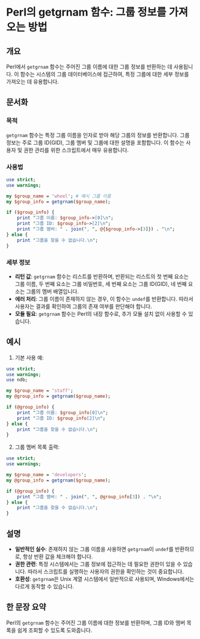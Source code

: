 <!--
Meta Description: # Perl의 getgrnam 함수: 그룹 정보를 가져오는 방법 ## 개요 Perl에서 `getgrnam` 함수는 주어진 그룹 이름에 대한 그룹 정보를 반환하는 데 사용됩니다. 이 함수는 시스템의 그룹 데이터베이스에 접근하여, 특정 그룹에 대한 세부 정보를 가져오는 데...
Meta Keywords: group_info, getgrnam, print, 함수는, use
-->

# Perl의 getgrnam 함수: 그룹 정보를 가져오는 방법

## 개요
Perl에서 `getgrnam` 함수는 주어진 그룹 이름에 대한 그룹 정보를 반환하는 데 사용됩니다. 이 함수는 시스템의 그룹 데이터베이스에 접근하여, 특정 그룹에 대한 세부 정보를 가져오는 데 유용합니다.

## 문서화

### 목적
`getgrnam` 함수는 특정 그룹 이름을 인자로 받아 해당 그룹의 정보를 반환합니다. 그룹 정보는 주로 그룹 ID(GID), 그룹 멤버 및 그룹에 대한 설명을 포함합니다. 이 함수는 사용자 및 권한 관리를 위한 스크립트에서 매우 유용합니다.

### 사용법
```perl
use strict;
use warnings;

my $group_name = 'wheel'; # 예시 그룹 이름
my $group_info = getgrnam($group_name);

if ($group_info) {
    print "그룹 이름: $group_info->[0]\n";
    print "그룹 ID: $group_info->[2]\n";
    print "그룹 멤버: " . join(", ", @{$group_info->[3]}) . "\n";
} else {
    print "그룹을 찾을 수 없습니다.\n";
}
```

### 세부 정보
- **리턴 값**: `getgrnam` 함수는 리스트를 반환하며, 반환되는 리스트의 첫 번째 요소는 그룹 이름, 두 번째 요소는 그룹 비밀번호, 세 번째 요소는 그룹 ID(GID), 네 번째 요소는 그룹의 멤버 배열입니다.
- **에러 처리**: 그룹 이름이 존재하지 않는 경우, 이 함수는 `undef`를 반환합니다. 따라서 사용자는 결과를 확인하여 그룹의 존재 여부를 판단해야 합니다.
- **모듈 필요**: `getgrnam` 함수는 Perl의 내장 함수로, 추가 모듈 설치 없이 사용할 수 있습니다.

## 예시
1. 기본 사용 예:
```perl
use strict;
use warnings;
use ndb;

my $group_name = 'staff';
my @group_info = getgrnam($group_name);

if (@group_info) {
    print "그룹 이름: $group_info[0]\n";
    print "그룹 ID: $group_info[2]\n";
} else {
    print "그룹을 찾을 수 없습니다.\n";
}
```

2. 그룹 멤버 목록 출력:
```perl
use strict;
use warnings;

my $group_name = 'developers';
my @group_info = getgrnam($group_name);

if (@group_info) {
    print "그룹 멤버: " . join(", ", @group_info[3]) . "\n";
} else {
    print "그룹을 찾을 수 없습니다.\n";
}
```

## 설명
- **일반적인 실수**: 존재하지 않는 그룹 이름을 사용하면 `getgrnam`이 `undef`를 반환하므로, 항상 반환 값을 체크해야 합니다.
- **권한 관련**: 특정 시스템에서는 그룹 정보에 접근하는 데 필요한 권한이 있을 수 있습니다. 따라서 스크립트를 실행하는 사용자의 권한을 확인하는 것이 중요합니다.
- **호환성**: `getgrnam`은 Unix 계열 시스템에서 일반적으로 사용되며, Windows에서는 다르게 동작할 수 있습니다.

## 한 문장 요약
Perl의 `getgrnam` 함수는 주어진 그룹 이름에 대한 정보를 반환하며, 그룹 ID와 멤버 목록을 쉽게 조회할 수 있도록 도와줍니다.